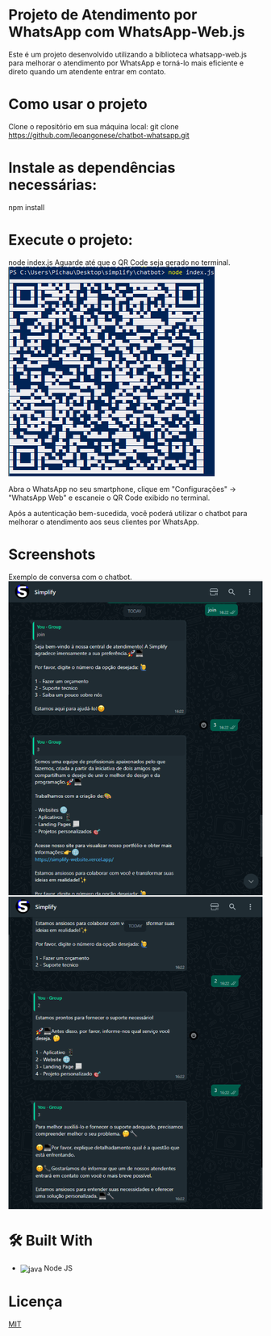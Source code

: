 # Projeto de Atendimento por WhatsApp com WhatsApp-Web.js
Este é um projeto desenvolvido utilizando a biblioteca whatsapp-web.js para melhorar o atendimento por WhatsApp e torná-lo mais eficiente e direto quando um atendente entrar em contato.

# Como usar o projeto
Clone o repositório em sua máquina local:
git clone https://github.com/leoangonese/chatbot-whatsapp.git

# Instale as dependências necessárias:
npm install

# Execute o projeto:

node index.js
Aguarde até que o QR Code seja gerado no terminal.
![App Screenshot](3.png)

Abra o WhatsApp no seu smartphone, clique em "Configurações" -> "WhatsApp Web" e escaneie o QR Code exibido no terminal.

Após a autenticação bem-sucedida, você poderá utilizar o chatbot para melhorar o atendimento aos seus clientes por WhatsApp.

# Screenshots
Exemplo de conversa com o chatbot.
![App Screenshot](1.png)
![App Screenshot](2.png)

# 🛠 Built With

- <img align="center" alt="java" height="30" width="40" src="[https://raw.githubusercontent.com/devicons/devicon/master/icons/node/php-original.svg](https://plugins.jetbrains.com/files/6098/338769/icon/pluginIcon.png)"> Node JS

# Licença

[MIT](https://choosealicense.com/licenses/mit/)
